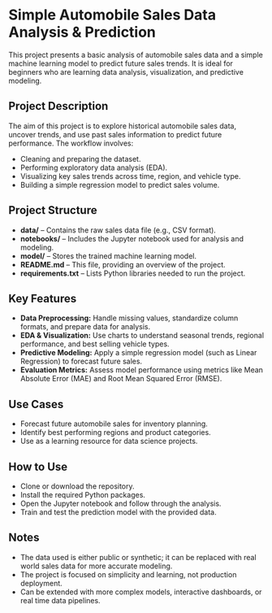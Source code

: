 # Simple Automobile Sales Data Analysis & Prediction

This project presents a basic analysis of automobile sales data and a simple machine learning model to predict future sales trends. It is ideal for beginners who are learning data analysis, visualization, and predictive modeling.

## Project Description

The aim of this project is to explore historical automobile sales data, uncover trends, and use past sales information to predict future performance. The workflow involves:

* Cleaning and preparing the dataset.
* Performing exploratory data analysis (EDA).
* Visualizing key sales trends across time, region, and vehicle type.
* Building a simple regression model to predict sales volume.

## Project Structure

* **data/** – Contains the raw sales data file (e.g., CSV format).
* **notebooks/** – Includes the Jupyter notebook used for analysis and modeling.
* **model/** – Stores the trained machine learning model.
* **README.md** – This file, providing an overview of the project.
* **requirements.txt** – Lists Python libraries needed to run the project.

## Key Features

* **Data Preprocessing:** Handle missing values, standardize column formats, and prepare data for analysis.
* **EDA & Visualization:** Use charts to understand seasonal trends, regional performance, and best selling vehicle types.
* **Predictive Modeling:** Apply a simple regression model (such as Linear Regression) to forecast future sales.
* **Evaluation Metrics:** Assess model performance using metrics like Mean Absolute Error (MAE) and Root Mean Squared Error (RMSE).

## Use Cases

* Forecast future automobile sales for inventory planning.
* Identify best performing regions and product categories.
* Use as a learning resource for data science projects.

## How to Use

* Clone or download the repository.
* Install the required Python packages.
* Open the Jupyter notebook and follow through the analysis.
* Train and test the prediction model with the provided data.

## Notes

* The data used is either public or synthetic; it can be replaced with real world sales data for more accurate modeling.
* The project is focused on simplicity and learning, not production deployment.
* Can be extended with more complex models, interactive dashboards, or real time data pipelines.


